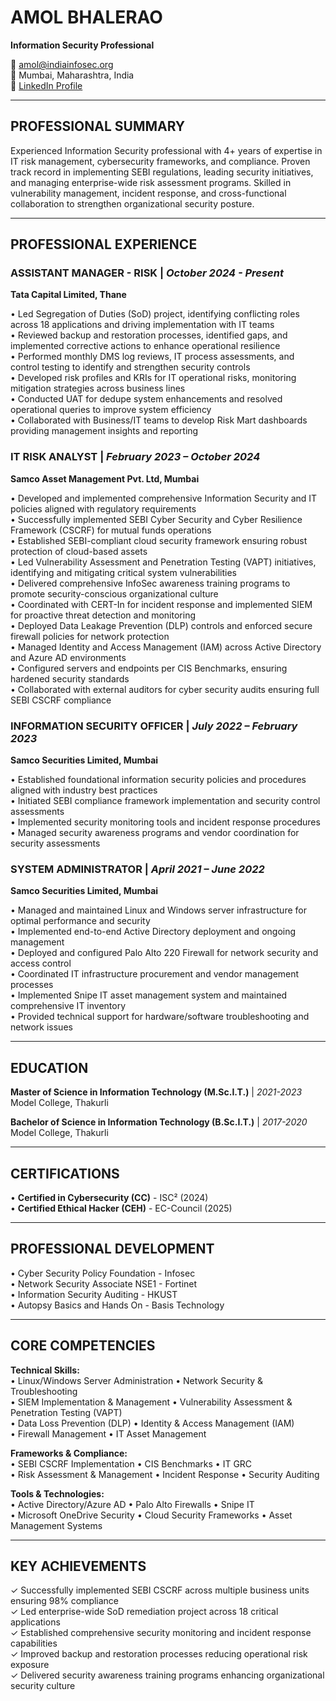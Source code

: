 # AMOL BHALERAO
**Information Security Professional**

📧 amol@indiainfosec.org  
📍 Mumbai, Maharashtra, India  
🔗 [LinkedIn Profile](https://www.linkedin.com/in/amol-bhalerao-ciso)

---

## PROFESSIONAL SUMMARY

Experienced Information Security professional with 4+ years of expertise in IT risk management, cybersecurity frameworks, and compliance. Proven track record in implementing SEBI regulations, leading security initiatives, and managing enterprise-wide risk assessment programs. Skilled in vulnerability management, incident response, and cross-functional collaboration to strengthen organizational security posture.

---

## PROFESSIONAL EXPERIENCE

### **ASSISTANT MANAGER - RISK** | *October 2024 - Present*
**Tata Capital Limited, Thane**

• Led Segregation of Duties (SoD) project, identifying conflicting roles across 18 applications and driving implementation with IT teams  
• Reviewed backup and restoration processes, identified gaps, and implemented corrective actions to enhance operational resilience  
• Performed monthly DMS log reviews, IT process assessments, and control testing to identify and strengthen security controls  
• Developed risk profiles and KRIs for IT operational risks, monitoring mitigation strategies across business lines  
• Conducted UAT for dedupe system enhancements and resolved operational queries to improve system efficiency  
• Collaborated with Business/IT teams to develop Risk Mart dashboards providing management insights and reporting

### **IT RISK ANALYST** | *February 2023 – October 2024*
**Samco Asset Management Pvt. Ltd, Mumbai**

• Developed and implemented comprehensive Information Security and IT policies aligned with regulatory requirements  
• Successfully implemented SEBI Cyber Security and Cyber Resilience Framework (CSCRF) for mutual funds operations  
• Established SEBI-compliant cloud security framework ensuring robust protection of cloud-based assets  
• Led Vulnerability Assessment and Penetration Testing (VAPT) initiatives, identifying and mitigating critical system vulnerabilities  
• Delivered comprehensive InfoSec awareness training programs to promote security-conscious organizational culture  
• Coordinated with CERT-In for incident response and implemented SIEM for proactive threat detection and monitoring  
• Deployed Data Leakage Prevention (DLP) controls and enforced secure firewall policies for network protection  
• Managed Identity and Access Management (IAM) across Active Directory and Azure AD environments  
• Configured servers and endpoints per CIS Benchmarks, ensuring hardened security standards  
• Collaborated with external auditors for cyber security audits ensuring full SEBI CSCRF compliance

### **INFORMATION SECURITY OFFICER** | *July 2022 – February 2023*
**Samco Securities Limited, Mumbai**

• Established foundational information security policies and procedures aligned with industry best practices  
• Initiated SEBI compliance framework implementation and security control assessments  
• Implemented security monitoring tools and incident response procedures  
• Managed security awareness programs and vendor coordination for security assessments

### **SYSTEM ADMINISTRATOR** | *April 2021 – June 2022*
**Samco Securities Limited, Mumbai**

• Managed and maintained Linux and Windows server infrastructure for optimal performance and security  
• Implemented end-to-end Active Directory deployment and ongoing management  
• Deployed and configured Palo Alto 220 Firewall for network security and access control  
• Coordinated IT infrastructure procurement and vendor management processes  
• Implemented Snipe IT asset management system and maintained comprehensive IT inventory  
• Provided technical support for hardware/software troubleshooting and network issues

---

## EDUCATION

**Master of Science in Information Technology (M.Sc.I.T.)** | *2021-2023*  
Model College, Thakurli

**Bachelor of Science in Information Technology (B.Sc.I.T.)** | *2017-2020*  
Model College, Thakurli

---

## CERTIFICATIONS

• **Certified in Cybersecurity (CC)** - ISC² (2024)  
• **Certified Ethical Hacker (CEH)** - EC-Council (2025)

---

## PROFESSIONAL DEVELOPMENT

• Cyber Security Policy Foundation - Infosec  
• Network Security Associate NSE1 - Fortinet  
• Information Security Auditing - HKUST  
• Autopsy Basics and Hands On - Basis Technology

---

## CORE COMPETENCIES

**Technical Skills:**  
• Linux/Windows Server Administration • Network Security & Troubleshooting  
• SIEM Implementation & Management • Vulnerability Assessment & Penetration Testing (VAPT)  
• Data Loss Prevention (DLP) • Identity & Access Management (IAM)  
• Firewall Management • IT Asset Management

**Frameworks & Compliance:**  
• SEBI CSCRF Implementation • CIS Benchmarks • IT GRC  
• Risk Assessment & Management • Incident Response • Security Auditing

**Tools & Technologies:**  
• Active Directory/Azure AD • Palo Alto Firewalls • Snipe IT  
• Microsoft OneDrive Security • Cloud Security Frameworks • Asset Management Systems

---

## KEY ACHIEVEMENTS

✓ Successfully implemented SEBI CSCRF across multiple business units ensuring 98% compliance  
✓ Led enterprise-wide SoD remediation project across 18 critical applications  
✓ Established comprehensive security monitoring and incident response capabilities  
✓ Improved backup and restoration processes reducing operational risk exposure  
✓ Delivered security awareness training programs enhancing organizational security culture
